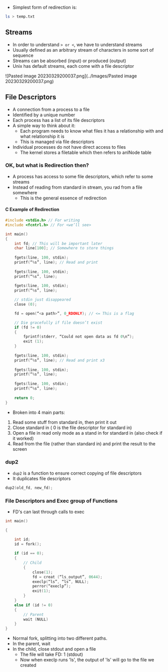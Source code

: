 - Simplest form of redirection is:

```bash
ls > temp.txt
```

## Streams

- In order to understand `> or <`, we have to understand streams
- Usually defined as an arbitrary stream of characters in some sort of sequence
- Streams can be absorbed (input) or produced (output)
- Unix has default streams, each come with a file descriptor

![Pasted image 20230329200037.png](../Images/Pasted image 20230329200037.png)

## File Descriptors
- A connection from a process to a file
- Identified by a unique number
- Each process has a list of its file descriptors
- A simple way to think about it:
	- Each program needs to know what files it has a relationship with and what relationship it is
	- This is managed via file descriptors
- Individual processes do not have direct access to files
	- The kernel stores a filetable which then refers to anINode table

### OK, but what is Redirection then?

- A process has access to some file descriptors, which refer to some streams
- Instead of reading from standard in stream, you rad from a file somewhere
	- This is the general essence of redirection

#### C Example of Redirection


```c
#include <stdio.h> // For writing
#include <fcntrl.h> // For <we’ll see>

int main()
{
	int fd; // This will be important later
	char line[100]; // Somewhere to store things
	
	fgets(line, 100, stdin);
	printf(“%s”, line); // Read and print
	
	fgets(line, 100, stdin);
	printf(“%s”, line);
	
	fgets(line, 100, stdin);
	printf(“%s”, line);

	// stdin just disappeared
	close (0);

	fd = open(“<a path>”, 0_RDONLY); // <= This is a flag

	// Die gracefully if file doesn’t exist
	if (fd != 0)
	{
		fprintf(stderr, “Could not open data as fd 0\n”);
		exit (1);
	}
	
	fgets(line, 100, stdin);
	printf(“%s”, line); // Read and print x3
	
	fgets(line, 100, stdin);
	printf(“%s”, line);
	
	fgets(line, 100, stdin);
	printf(“%s”, line);
	
	return 0;
}
```

- Broken into 4 main parts:

1. Read some stuff from standard in, then print it out
2. Close standard in ( 0 is the file descriptor for standard in)
3. Open a file in read only mode as a stand in for standard in (also check if it worked)
4. Read from the file (rather than standard in) and print the result to the screen

### dup2
- `dup2` is a function to ensure correct copying of file descriptors
- It duplicates file descriptors

```c
dup2(old_fd, new_fd);
```

### File Descriptors and Exec group of Functions
- FD's can last through calls to exec

```c
int main()

{

	int id;
	id = fork();
	
	if (id == 0);
	{
		// Child
		{
			close(1);
			fd = creat (“ls_output”, 0644);
			execlp(“ls”, “ls”, NULL);
			perror(“execlp”);
			exit(1);
		}
	}
	else if (id != 0)
	{
		// Parent
		wait (NULL)
	}
}
```

- Normal fork, splitting into two different paths.
- In the parent, wait
- In the child, close stdout and open a file
	- The file will take FD: 1 (stdout)
	- Now when execlp runs 'ls', the output of 'ls' will go to the file we created

